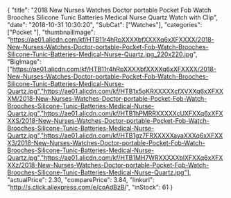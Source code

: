 {
	"title": "2018 New Nurses Watches Doctor portable Pocket Fob Watch Brooches Silicone Tunic Batteries Medical Nurse Quartz Watch with Clip",
	"date": "2018-10-31 10:30:20",
	"SubCat": ["Watches"],
	"categories": ["Pocket "],
	"thumbnailImage": "https://ae01.alicdn.com/kf/HTB11r4hRpXXXXbfXXXXq6xXFXXXX/2018-New-Nurses-Watches-Doctor-portable-Pocket-Fob-Watch-Brooches-Silicone-Tunic-Batteries-Medical-Nurse-Quartz.jpg_220x220.jpg",
	"BigImage": ["https://ae01.alicdn.com/kf/HTB11r4hRpXXXXbfXXXXq6xXFXXXX/2018-New-Nurses-Watches-Doctor-portable-Pocket-Fob-Watch-Brooches-Silicone-Tunic-Batteries-Medical-Nurse-Quartz.jpg","https://ae01.alicdn.com/kf/HTB1x5oKRXXXXXcfXVXXq6xXFXXXM/2018-New-Nurses-Watches-Doctor-portable-Pocket-Fob-Watch-Brooches-Silicone-Tunic-Batteries-Medical-Nurse-Quartz.jpg","https://ae01.alicdn.com/kf/HTB1hPMRRXXXXXcUXFXXq6xXFXXXS/2018-New-Nurses-Watches-Doctor-portable-Pocket-Fob-Watch-Brooches-Silicone-Tunic-Batteries-Medical-Nurse-Quartz.jpg","https://ae01.alicdn.com/kf/HTB1gz7FRXXXXXavaXXXq6xXFXXX3/2018-New-Nurses-Watches-Doctor-portable-Pocket-Fob-Watch-Brooches-Silicone-Tunic-Batteries-Medical-Nurse-Quartz.jpg","https://ae01.alicdn.com/kf/HTB1MH7WRXXXXXblXFXXq6xXFXXXz/2018-New-Nurses-Watches-Doctor-portable-Pocket-Fob-Watch-Brooches-Silicone-Tunic-Batteries-Medical-Nurse-Quartz.jpg"],
	"actualPrice": 2.30,
	"comparePrice": 3.84,
	"linkurl": "http://s.click.aliexpress.com/e/coAdBzBi",
	"inStock": 61
}
